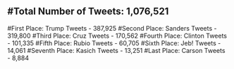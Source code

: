 #Total Number of Tweets: 1,076,521 
---
#First Place: Trump Tweets - 387,925
#Second Place: Sanders Tweets - 319,800
#Third Place: Cruz Tweets - 170,562
#Fourth Place: Clinton Tweets - 101,335
#Fifth Place: Rubio Tweets - 60,705
#Sixth Place: Jeb! Tweets - 14,061
#Seventh Place: Kasich Tweets - 13,251
#Last Place: Carson Tweets - 8,884
